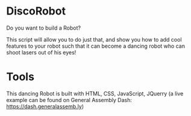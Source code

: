 # DiscoRobot
Do you want to build a Robot? 

This script will allow you to do just that, and show you how to add cool features to your robot such that it can become a dancing robot who can shoot lasers out of his eyes!

# Tools
This dancing Robot is built with HTML, CSS, JavaScript, JQuerry
(a live example can be found on General Assembly Dash: https://dash.generalassemb.ly) 
